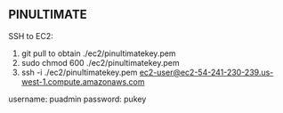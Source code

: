 PINULTIMATE
---------------------------------------------------------------------------
SSH to EC2:
1. git pull to obtain ./ec2/pinultimatekey.pem
2. sudo chmod 600 ./ec2/pinultimatekey.pem
3. ssh -i ./ec2/pinultimatekey.pem ec2-user@ec2-54-241-230-239.us-west-1.compute.amazonaws.com

username: puadmin
password: pukey